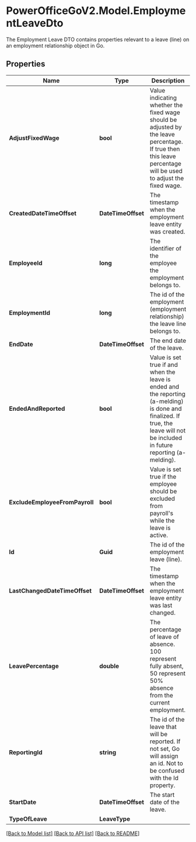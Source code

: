 # PowerOfficeGoV2.Model.EmploymentLeaveDto
The Employment Leave DTO contains properties relevant to a leave (line) on an employment relationship object in Go.

## Properties

Name | Type | Description | Notes
------------ | ------------- | ------------- | -------------
**AdjustFixedWage** | **bool** | Value indicating whether the fixed wage should be adjusted by the leave percentage.  If true then this leave percentage will be used to adjust the fixed wage. | [optional] 
**CreatedDateTimeOffset** | **DateTimeOffset** | The timestamp when the employment leave entity was created. | [optional] [readonly] 
**EmployeeId** | **long** | The identifier of the employee the employment belongs to. | [optional] [readonly] 
**EmploymentId** | **long** | The id of the employment (employment relationship) the leave line belongs to. | [optional] [readonly] 
**EndDate** | **DateTimeOffset** | The end date of the leave. | [optional] 
**EndedAndReported** | **bool** | Value is set true if and when the leave is ended and the reporting (a-melding) is done and finalized.  If true, the leave will not be included in future reporting (a-melding). | [optional] 
**ExcludeEmployeeFromPayroll** | **bool** | Value is set true if the employee should be excluded from payroll&#39;s while the leave is active. | [optional] 
**Id** | **Guid** | The id of the employment leave (line). | [optional] [readonly] 
**LastChangedDateTimeOffset** | **DateTimeOffset** | The timestamp when the employment leave entity was last changed. | [optional] [readonly] 
**LeavePercentage** | **double** | The percentage of leave of absence.  100 represent fully absent,  50 represent 50% absence from the current employment. | [optional] 
**ReportingId** | **string** | The id of the leave that will be reported.   If not set, Go will assign an id.   Not to be confused with the Id property. | [optional] 
**StartDate** | **DateTimeOffset** | The start date of the leave. | [optional] 
**TypeOfLeave** | **LeaveType** |  | [optional] 

[[Back to Model list]](../../README.md#documentation-for-models) [[Back to API list]](../../README.md#documentation-for-api-endpoints) [[Back to README]](../../README.md)

